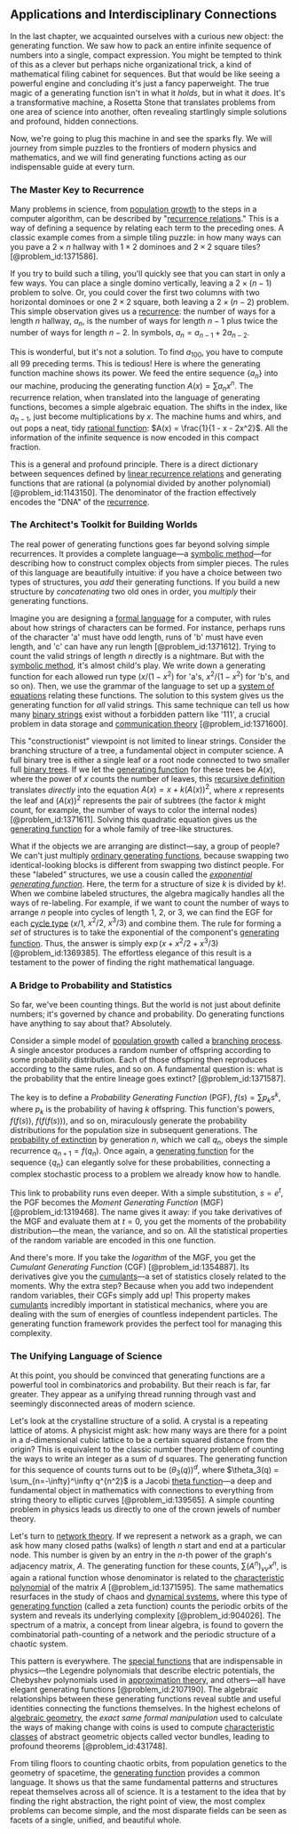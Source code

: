 ## Applications and Interdisciplinary Connections

In the last chapter, we acquainted ourselves with a curious new object: the generating function. We saw how to pack an entire infinite sequence of numbers into a single, compact expression. You might be tempted to think of this as a clever but perhaps niche organizational trick, a kind of mathematical filing cabinet for sequences. But that would be like seeing a powerful engine and concluding it's just a fancy paperweight. The true magic of a generating function isn't in what it *holds*, but in what it *does*. It's a transformative machine, a Rosetta Stone that translates problems from one area of science into another, often revealing startlingly simple solutions and profound, hidden connections.

Now, we're going to plug this machine in and see the sparks fly. We will journey from simple puzzles to the frontiers of modern physics and mathematics, and we will find generating functions acting as our indispensable guide at every turn.

### The Master Key to Recurrence

Many problems in science, from [population growth](@article_id:138617) to the steps in a computer algorithm, can be described by "[recurrence relations](@article_id:276118)." This is a way of defining a sequence by relating each term to the preceding ones. A classic example comes from a simple tiling puzzle: in how many ways can you pave a $2 \times n$ hallway with $1 \times 2$ dominoes and $2 \times 2$ square tiles? [@problem_id:1371586].

If you try to build such a tiling, you'll quickly see that you can start in only a few ways. You can place a single domino vertically, leaving a $2 \times (n-1)$ problem to solve. Or, you could cover the first two columns with two horizontal dominoes or one $2 \times 2$ square, both leaving a $2 \times (n-2)$ problem. This simple observation gives us a [recurrence](@article_id:260818): the number of ways for a length $n$ hallway, $a_n$, is the number of ways for length $n-1$ plus twice the number of ways for length $n-2$. In symbols, $a_n = a_{n-1} + 2a_{n-2}$.

This is wonderful, but it's not a solution. To find $a_{100}$, you have to compute all 99 preceding terms. This is tedious! Here is where the generating function machine shows its power. We feed the entire sequence $\{a_n\}$ into our machine, producing the generating function $A(x) = \sum a_n x^n$. The recurrence relation, when translated into the language of generating functions, becomes a simple algebraic equation. The shifts in the index, like $a_{n-1}$, just become multiplications by $x$. The machine hums and whirs, and out pops a neat, tidy [rational function](@article_id:270347): $A(x) = \frac{1}{1 - x - 2x^2}$. All the information of the infinite sequence is now encoded in this compact fraction.

This is a general and profound principle. There is a direct dictionary between sequences defined by [linear recurrence relations](@article_id:272882) and generating functions that are rational (a polynomial divided by another polynomial) [@problem_id:1143150]. The denominator of the fraction effectively encodes the "DNA" of the [recurrence](@article_id:260818).

### The Architect's Toolkit for Building Worlds

The real power of generating functions goes far beyond solving simple recurrences. It provides a complete language—a [symbolic method](@article_id:269278)—for describing how to construct complex objects from simpler pieces. The rules of this language are beautifully intuitive: if you have a choice between two types of structures, you *add* their generating functions. If you build a new structure by *concatenating* two old ones in order, you *multiply* their generating functions.

Imagine you are designing a [formal language](@article_id:153144) for a computer, with rules about how strings of characters can be formed. For instance, perhaps runs of the character 'a' must have odd length, runs of 'b' must have even length, and 'c' can have any run length [@problem_id:1371612]. Trying to count the valid strings of length $n$ directly is a nightmare. But with the [symbolic method](@article_id:269278), it's almost child's play. We write down a generating function for each allowed run type ($x/(1-x^2)$ for 'a's, $x^2/(1-x^2)$ for 'b's, and so on). Then, we use the grammar of the language to set up a [system of equations](@article_id:201334) relating these functions. The solution to this system gives us the generating function for *all* valid strings. This same technique can tell us how many [binary strings](@article_id:261619) exist without a forbidden pattern like '111', a crucial problem in data storage and [communication theory](@article_id:272088) [@problem_id:1371600].

This "constructionist" viewpoint is not limited to linear strings. Consider the branching structure of a tree, a fundamental object in computer science. A full binary tree is either a single leaf or a root node connected to two smaller full [binary trees](@article_id:269907). If we let the [generating function](@article_id:152210) for these trees be $A(x)$, where the power of $x$ counts the number of leaves, this [recursive definition](@article_id:265020) translates *directly* into the equation $A(x) = x + k(A(x))^2$, where $x$ represents the leaf and $(A(x))^2$ represents the pair of subtrees (the factor $k$ might count, for example, the number of ways to color the internal nodes) [@problem_id:1371611]. Solving this quadratic equation gives us the [generating function](@article_id:152210) for a whole family of tree-like structures.

What if the objects we are arranging are distinct—say, a group of people? We can't just multiply [ordinary generating functions](@article_id:261777), because swapping two identical-looking blocks is different from swapping two distinct people. For these "labeled" structures, we use a cousin called the *[exponential generating function](@article_id:269706)*. Here, the term for a structure of size $k$ is divided by $k!$. When we combine labeled structures, the algebra magically handles all the ways of re-labeling. For example, if we want to count the number of ways to arrange $n$ people into cycles of length 1, 2, or 3, we can find the EGF for each [cycle type](@article_id:136216) ($x/1$, $x^2/2$, $x^3/3$) and combine them. The rule for forming a *set* of structures is to take the exponential of the component's [generating function](@article_id:152210). Thus, the answer is simply $\exp(x + x^2/2 + x^3/3)$ [@problem_id:1369385]. The effortless elegance of this result is a testament to the power of finding the right mathematical language.

### A Bridge to Probability and Statistics

So far, we've been counting things. But the world is not just about definite numbers; it's governed by chance and probability. Do generating functions have anything to say about that? Absolutely.

Consider a simple model of [population growth](@article_id:138617) called a [branching process](@article_id:150257). A single ancestor produces a random number of offspring according to some probability distribution. Each of those offspring then reproduces according to the same rules, and so on. A fundamental question is: what is the probability that the entire lineage goes extinct? [@problem_id:1371587].

The key is to define a *Probability Generating Function* (PGF), $f(s) = \sum p_k s^k$, where $p_k$ is the probability of having $k$ offspring. This function's powers, $f(f(s))$, $f(f(f(s)))$, and so on, miraculously generate the probability distributions for the population size in subsequent generations. The [probability of extinction](@article_id:270375) by generation $n$, which we call $q_n$, obeys the simple recurrence $q_{n+1} = f(q_n)$. Once again, a [generating function](@article_id:152210) for the sequence $\{q_n\}$ can elegantly solve for these probabilities, connecting a complex stochastic process to a problem we already know how to handle.

This link to probability runs even deeper. With a simple substitution, $s = e^t$, the PGF becomes the *Moment Generating Function* (MGF) [@problem_id:1319468]. The name gives it away: if you take derivatives of the MGF and evaluate them at $t=0$, you get the moments of the probability distribution—the mean, the variance, and so on. All the statistical properties of the random variable are encoded in this one function.

And there's more. If you take the *logarithm* of the MGF, you get the *Cumulant Generating Function* (CGF) [@problem_id:1354887]. Its derivatives give you the [cumulants](@article_id:152488)—a set of statistics closely related to the moments. Why the extra step? Because when you add two independent random variables, their CGFs simply add up! This property makes [cumulants](@article_id:152488) incredibly important in statistical mechanics, where you are dealing with the sum of energies of countless independent particles. The generating function framework provides the perfect tool for managing this complexity.

### The Unifying Language of Science

At this point, you should be convinced that generating functions are a powerful tool in combinatorics and probability. But their reach is far, far greater. They appear as a unifying thread running through vast and seemingly disconnected areas of modern science.

Let's look at the crystalline structure of a solid. A crystal is a repeating lattice of atoms. A physicist might ask: how many ways are there for a point in a $d$-dimensional cubic lattice to be a certain squared distance from the origin? This is equivalent to the classic number theory problem of counting the ways to write an integer as a sum of $d$ squares. The generating function for this sequence of counts turns out to be $(\theta_3(q))^d$, where $\theta_3(q) = \sum_{n=-\infty}^\infty q^{n^2}$ is a Jacobi [theta function](@article_id:634864)—a deep and fundamental object in mathematics with connections to everything from string theory to elliptic curves [@problem_id:139565]. A simple counting problem in physics leads us directly to one of the crown jewels of number theory.

Let's turn to [network theory](@article_id:149534). If we represent a network as a graph, we can ask how many closed paths (walks) of length $n$ start and end at a particular node. This number is given by an entry in the $n$-th power of the graph's adjacency matrix, $A$. The generating function for these counts, $\sum (A^n)_{vv} x^n$, is again a rational function whose denominator is related to the [characteristic polynomial](@article_id:150415) of the matrix $A$ [@problem_id:1371595]. The same mathematics resurfaces in the study of chaos and [dynamical systems](@article_id:146147), where this type of [generating function](@article_id:152210) (called a zeta function) counts the periodic orbits of the system and reveals its underlying complexity [@problem_id:904026]. The spectrum of a matrix, a concept from linear algebra, is found to govern the combinatorial path-counting of a network and the periodic structure of a chaotic system.

This pattern is everywhere. The [special functions](@article_id:142740) that are indispensable in physics—the Legendre polynomials that describe electric potentials, the Chebyshev polynomials used in [approximation theory](@article_id:138042), and others—all have elegant generating functions [@problem_id:2107190]. The algebraic relationships between these generating functions reveal subtle and useful identities connecting the functions themselves. In the highest echelons of [algebraic geometry](@article_id:155806), the *exact same formal manipulation* used to calculate the ways of making change with coins is used to compute [characteristic classes](@article_id:160102) of abstract geometric objects called vector bundles, leading to profound theorems [@problem_id:431748].

From tiling floors to counting chaotic orbits, from population genetics to the geometry of spacetime, the [generating function](@article_id:152210) provides a common language. It shows us that the same fundamental patterns and structures repeat themselves across all of science. It is a testament to the idea that by finding the right abstraction, the right point of view, the most complex problems can become simple, and the most disparate fields can be seen as facets of a single, unified, and beautiful whole.